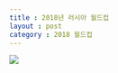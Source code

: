 ```yaml
---
title : 2018년 러시아 월드컵
layout : post
category : 2018 월드컵
---
```

[![](http://tv03.search.naver.net/thm?size=152x114&q=http://sstatic.naver.net/keypage/image/dss/162/41/15/07/162_2411507_main_image_1426132246894.jpg?type=w740)](http://www.fifa.com/worldcup/index.html)
